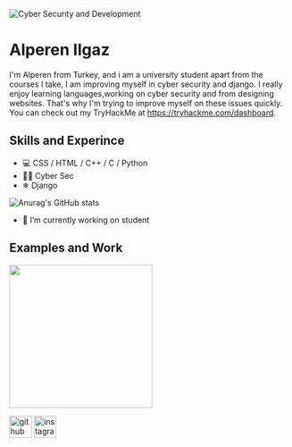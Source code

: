 ![Cyber Securıty and  Development](https://miro.medium.com/max/720/1*8FyJoLZ5EyZHNJFSZZVQRA.jpeg)


#  Alperen Ilgaz

I'm Alperen from Turkey, and i am a university student apart from the courses I take, I am improving myself in cyber security and django. I really enjoy learning languages,working on cyber security and from designing websites. That's why I'm trying to improve myself on these issues quickly. You can check out my TryHackMe at https://tryhackme.com/dashboard.


## Skills and Experince
* 💻 CSS / HTML  / C++ / C / Python
* 🐱‍💻 Cyber Sec
* ❄  Django

![Anurag's GitHub stats](https://github-readme-stats.vercel.app/api?username=alperenilgaz&show_icons=true&theme=radical)


- 🔭 I’m currently working on student 

## Examples and Work
<img src="https://github.com/adriantwarog/adriantwarog/blob/master/one%20thing%20learn.gif" width="256" />

[<img src='https://cdn.jsdelivr.net/npm/simple-icons@3.0.1/icons/github.svg' alt='github' height='40'>](https://github.com/alperenilgaz)  [<img src='https://cdn.jsdelivr.net/npm/simple-icons@3.0.1/icons/instagram.svg' alt='instagram' height='40'>](https://www.instagram.com/alperenilgazz/) 




